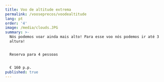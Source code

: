 ```yaml
---
title: Voo de altitude extrema
permalink: /vooseprecos/voodealtitude
lang: pt
order: '4'
image: /media/clouds.JPG
summary: >-
  Nós podemos voar ainda mais alto! Para esse voo nós podemos ir até 3 km de
  altura!


  Reserva para 4 pessoas


  € 160 p.p.
published: true
---
```



